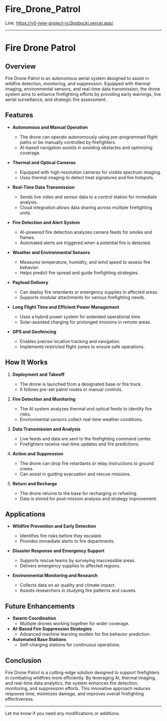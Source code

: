 # Fire_Drone_Patrol

Link: https://v0-new-project-rcj3oobsckj.vercel.app/

---

# Fire Drone Patrol

## Overview  
Fire Drone Patrol is an autonomous aerial system designed to assist in wildfire detection, monitoring, and suppression. Equipped with thermal imaging, environmental sensors, and real-time data transmission, the drone system aims to enhance firefighting efforts by providing early warnings, live aerial surveillance, and strategic fire assessment.

## Features  
- **Autonomous and Manual Operation**  
  - The drone can operate autonomously using pre-programmed flight paths or be manually controlled by firefighters.  
  - AI-based navigation assists in avoiding obstacles and optimizing coverage.  

- **Thermal and Optical Cameras**  
  - Equipped with high-resolution cameras for visible spectrum imaging.  
  - Uses thermal imaging to detect heat signatures and fire hotspots.  

- **Real-Time Data Transmission**  
  - Sends live video and sensor data to a control station for immediate analysis.  
  - Cloud integration allows data sharing across multiple firefighting units.  

- **Fire Detection and Alert System**  
  - AI-powered fire detection analyzes camera feeds for smoke and flames.  
  - Automated alerts are triggered when a potential fire is detected.  

- **Weather and Environmental Sensors**  
  - Measures temperature, humidity, and wind speed to assess fire behavior.  
  - Helps predict fire spread and guide firefighting strategies.  

- **Payload Delivery**  
  - Can deploy fire retardants or emergency supplies in affected areas.  
  - Supports modular attachments for various firefighting needs.  

- **Long Flight Time and Efficient Power Management**  
  - Uses a hybrid power system for extended operational time.  
  - Solar-assisted charging for prolonged missions in remote areas.  

- **GPS and Geofencing**  
  - Enables precise location tracking and navigation.  
  - Implements restricted flight zones to ensure safe operations.  

## How It Works  
1. **Deployment and Takeoff**  
   - The drone is launched from a designated base or fire truck.  
   - It follows pre-set patrol routes or manual controls.  

2. **Fire Detection and Monitoring**  
   - The AI system analyzes thermal and optical feeds to identify fire risks.  
   - Environmental sensors collect real-time weather conditions.  

3. **Data Transmission and Analysis**  
   - Live feeds and data are sent to the firefighting command center.  
   - Firefighters receive real-time updates and fire predictions.  

4. **Action and Suppression**  
   - The drone can drop fire retardants or relay instructions to ground crews.  
   - Can assist in guiding evacuation and rescue missions.  

5. **Return and Recharge**  
   - The drone returns to the base for recharging or refueling.  
   - Data is stored for post-mission analysis and strategy improvement.  

## Applications  
- **Wildfire Prevention and Early Detection**  
  - Identifies fire risks before they escalate.  
  - Provides immediate alerts to fire departments.  

- **Disaster Response and Emergency Support**  
  - Supports rescue teams by surveying inaccessible areas.  
  - Delivers emergency supplies to affected regions.  

- **Environmental Monitoring and Research**  
  - Collects data on air quality and climate impact.  
  - Assists researchers in studying fire patterns and causes.  

## Future Enhancements  
- **Swarm Coordination**  
  - Multiple drones working together for wider coverage.  
- **AI-Based Fire Suppression Strategies**  
  - Advanced machine learning models for fire behavior prediction.  
- **Automated Base Stations**  
  - Self-charging stations for continuous operations.  

## Conclusion  
Fire Drone Patrol is a cutting-edge solution designed to support firefighters in combating wildfires more efficiently. By leveraging AI, thermal imaging, and real-time data analytics, the system enhances fire detection, monitoring, and suppression efforts. This innovative approach reduces response time, minimizes damage, and improves overall firefighting effectiveness.  

---

Let me know if you need any modifications or additions.
